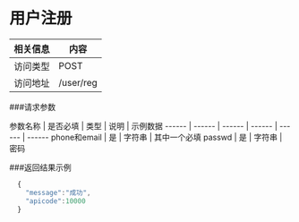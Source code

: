 
# 用户注册
 相关信息 | 内容
 ------ | ------
 访问类型 | POST
 访问地址 | /user/reg

###请求参数

 参数名称 | 是否必填 | 类型 | 说明 | 示例数据
 ------ | ------ | ------ | ------ | ------ | ------
 phone和email | 是 | 字符串 | 其中一个必填
 passwd | 是 | 字符串 | 密码

###返回结果示例

```javascript
  {
    "message":"成功",
    "apicode":10000
  }



```
